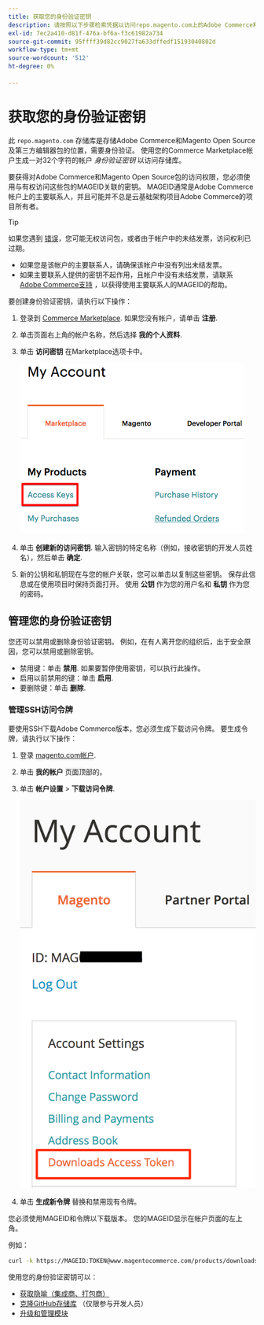 ```yaml
---
title: 获取您的身份验证密钥
description: 请按照以下步骤检索凭据以访问repo.magento.com上的Adobe Commerce和Magento Open Source编辑器包。
exl-id: 7ec2a410-d81f-476a-bf6a-f3c61982a734
source-git-commit: 95ffff39d82cc9027fa633dffedf15193040802d
workflow-type: tm+mt
source-wordcount: '512'
ht-degree: 0%

---
```


# 获取您的身份验证密钥

此 `repo.magento.com` 存储库是存储Adobe Commerce和Magento Open Source及第三方编辑器包的位置，需要身份验证。 使用您的Commerce Marketplace帐户生成一对32个字符的帐户 *身份验证密钥* 以访问存储库。

要获得对Adobe Commerce和Magento Open Source包的访问权限，您必须使用与有权访问这些包的MAGEID关联的密钥。 MAGEID通常是Adobe Commerce帐户上的主要联系人，并且可能并不总是云基础架构项目Adobe Commerce的项目所有者。

>[!TIP]
>
>如果您遇到 [错误](https://experienceleague.adobe.com/docs/commerce-knowledge-base/kb/troubleshooting/deployment/magento-commerce-cloud-repo-could-not-be-accessed-403-forbidden-or-404-not-found-error-when-deploying.html)，您可能无权访问包，或者由于帐户中的未结发票，访问权利已过期。
>
>* 如果您是该帐户的主要联系人，请确保该帐户中没有列出未结发票。
>* 如果主要联系人提供的密钥不起作用，且帐户中没有未结发票，请联系 [Adobe Commerce支持](https://experienceleague.adobe.com/docs/commerce-knowledge-base/kb/help-center-guide/magento-help-center-user-guide.html#submit-ticket) ，以获得使用主要联系人的MAGEID的帮助。


要创建身份验证密钥，请执行以下操作：

1. 登录到 [Commerce Marketplace](https://marketplace.magento.com). 如果您没有帐户，请单击 **注册**.
1. 单击页面右上角的帐户名称，然后选择 **我的个人资料**.

1. 单击 **访问密钥** 在Marketplace选项卡中。

   ![在Commerce Marketplace时获取安全访问密钥](../../assets/installation/cloud_access-key.png)

1. 单击 **创建新的访问密钥**. 输入密钥的特定名称（例如，接收密钥的开发人员姓名），然后单击 **确定**.

1. 新的公钥和私钥现在与您的帐户关联，您可以单击以复制这些密钥。 保存此信息或在使用项目时保持页面打开。 使用 **公钥** 作为您的用户名和 **私钥** 作为您的密码。

## 管理您的身份验证密钥

您还可以禁用或删除身份验证密钥。 例如，在有人离开您的组织后，出于安全原因，您可以禁用或删除密钥。

* 禁用键：单击 **禁用**. 如果要暂停使用密钥，可以执行此操作。
* 启用以前禁用的键：单击 **启用**.
* 要删除键：单击 **删除**.

### 管理SSH访问令牌

要使用SSH下载Adobe Commerce版本，您必须生成下载访问令牌。 要生成令牌，请执行以下操作：

1. 登录 [magento.com帐户](https://account.magento.com/customer/account/login).
1. 单击 **我的帐户** 页面顶部的。
1. 单击 **帐户设置** > **下载访问令牌**.

   ![访问您的密钥](../../assets/installation/connect_keys1.png)

1. 单击 **生成新令牌** 替换和禁用现有令牌。

您必须使用MAGEID和令牌以下载版本。 您的MAGEID显示在帐户页面的左上角。

例如：

```bash
curl -k https://MAGEID:TOKEN@www.magentocommerce.com/products/downloads/info/help
```

使用您的身份验证密钥可以：

* [获取隐喻（集成商、打包商）](../composer.md)
* [克隆GitHub存储库](https://developer.adobe.com/commerce/contributor/guides/install/clone-repository/) （仅限参与开发人员）
* [升级和管理模块](../../upgrade/modules/upgrade.md)
